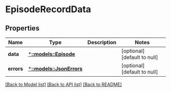 # EpisodeRecordData

## Properties
Name | Type | Description | Notes
------------ | ------------- | ------------- | -------------
**data** | [***::models::Episode**](Episode.md) |  | [optional] [default to null]
**errors** | [***::models::JsonErrors**](JSONErrors.md) |  | [optional] [default to null]

[[Back to Model list]](../README.md#documentation-for-models) [[Back to API list]](../README.md#documentation-for-api-endpoints) [[Back to README]](../README.md)


